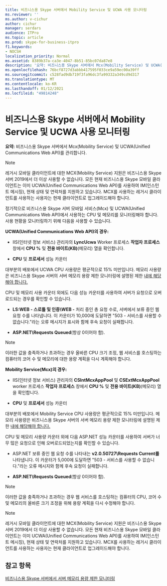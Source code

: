 ```yaml
---
title: 비즈니스용 Skype 서버에서 Mobility Service 및 UCWA 사용 모니터링
ms.reviewer: ''
ms.author: v-cichur
author: cichur
manager: serdars
audience: ITPro
ms.topic: article
ms.prod: skype-for-business-itpro
f1.keywords:
- NOCSH
localization_priority: Normal
ms.assetid: 8389b37a-ca3e-4047-8b51-85bc07da87e8
description: '요약: 비즈니스용 Skype 서버에서 Mcx(Mobility Service) 및 UCWA(Unified Communications Web API)를 관리합니다.'
ms.openlocfilehash: 76bcf8727d3abbb417595f033ce9a59ec00a39ff
ms.sourcegitcommit: c528fad9db719f3fa96dc3fa99332a349cd9d317
ms.translationtype: MT
ms.contentlocale: ko-KR
ms.lasthandoff: 01/12/2021
ms.locfileid: "49814248"
---
```

# <a name="monitor-mobility-service-and-ucwa-usage-in-skype-for-business-server"></a>비즈니스용 Skype 서버에서 Mobility Service 및 UCWA 사용 모니터링
 
**요약:** 비즈니스용 Skype 서버에서 Mcx(Mobility Service) 및 UCWA(Unified Communications Web API)를 관리합니다.

> [!NOTE]
> 레거시 모바일 클라이언트에 대한 MCX(Mobility Service) 지원은 비즈니스용 Skype 서버 2019에서 더 이상 사용할 수 없습니다. 모든 현재 비즈니스용 Skype 모바일 클라이언트는 이미 UCWA(Unified Communications Web API)를 사용하여 IM(인스턴트 메시징), 현재 상태 및 연락처를 지원하고 있습니다. MCX를 사용하는 레거시 클라이언트를 사용하는 사용자는 현재 클라이언트로 업그레이드해야 합니다.
  
정기적으로 비즈니스용 Skype 서버 모바일 서비스(Mcx) 및 UCWA(Unified Communications Web API)에서 사용하는 CPU 및 메모리를 모니터링해야 합니다. 사용 현황을 모니터링하기 위해 다음을 사용할 수 있습니다.
  
 **UCWA(Unified Communications Web API)의 경우:**
  
- IIS(인터넷 정보 서비스) 관리자의 **LyncUcwa** Worker 프로세스 **작업자 프로세스** 창에서 **CPU %** 및 **전용 바이트(KB)**(메모리) 열을 확인합니다.
    
- **CPU** 및 **프로세서** 성능 카운터
    
대부분의 배포에서 UCWA CPU 사용량은 평균적으로 15% 미만입니다. 메모리 사용량은 비즈니스용 Skype 서버의 서버 메모리 용량 제한 모니터링에 설명된 제한 [내에 해당해야 합니다.](server-memory-capacity-limits.md)
  
CPU 및 메모리 사용 카운터 외에도 다음 성능 카운터를 사용하여 서버가 요청으로 오버로드되는 경우를 확인할 수 있습니다.
  
- **LS:WEB - 스로틀 및 인증\WEB -** 처리 중인 총 요청 수로, 서버에서 보류 중인 웹 요청 수를 나타냅니다. 이 카운터가 10,000에 도달하면 "503 - 서비스를 사용할 수 없습니다."라는 오류 메시지가 표시와 함께 후속 요청이 실패합니다.
    
- **ASP.NET\Requests Queued**(항상 0이어야 함).
    
> [!NOTE]
> 이러한 값을 충족하거나 초과하는 경우 올바른 CPU 크기 조정, 웹 서비스를 호스팅하는 컴퓨터의 코어 수 및 메모리에 대한 용량 계획을 다시 계획해야 합니다. 
  
 **Mobility Service(Mcx)의 경우:**
  
- IIS(인터넷 정보 서비스) 관리자의 **CSIntMcxAppPool** 및 **CSExtMcxAppPool** worker 프로세스 **작업자 프로세스** 창에서 **CPU %** 및 **전용 바이트(KB)**(메모리) 열을 확인합니다.
    
- **CPU** 및 **프로세서** 성능 카운터
    
대부분의 배포에서 Mobility Service CPU 사용량은 평균적으로 15% 미만입니다. 메모리 사용량은 비즈니스용 Skype 서버의 서버 메모리 용량 제한 모니터링에 설명된 제한 [내에 해당해야 합니다.](server-memory-capacity-limits.md)
  
CPU 및 메모리 사용량 카운터 외에 다음 ASP.NET 성능 카운터를 사용하여 서버가 너무 많은 요청으로 인해 오버로드되었는지를 확인할 수 있습니다.
  
- ASP.NET 보류 중인 웹 요청 수를 나타내는 **v2.0.50727\Requests Current를** 나타냅니다. 이 카운터가 5,000에 도달하면 "503 - 서비스를 사용할 수 없습니다."라는 오류 메시지와 함께 후속 요청이 실패합니다.
    
- **ASP.NET\Requests Queued**(항상 0이어야 함).
    
> [!NOTE]
> 이러한 값을 충족하거나 초과하는 경우 웹 서비스를 호스팅하는 컴퓨터의 CPU, 코어 수 및 메모리의 올바른 크기 조정을 위해 용량 계획을 다시 수정해야 합니다. 

> [!NOTE]
> 레거시 모바일 클라이언트에 대한 MCX(Mobility Service) 지원은 비즈니스용 Skype 서버 2019에서 더 이상 사용할 수 없습니다. 모든 현재 비즈니스용 Skype 모바일 클라이언트는 이미 UCWA(Unified Communications Web API)를 사용하여 IM(인스턴트 메시징), 현재 상태 및 연락처를 지원하고 있습니다. MCX를 사용하는 레거시 클라이언트를 사용하는 사용자는 현재 클라이언트로 업그레이드해야 합니다.
  
## <a name="see-also"></a>참고 항목

[비즈니스용 Skype 서버에서 서버 메모리 용량 제한 모니터링](server-memory-capacity-limits.md)
